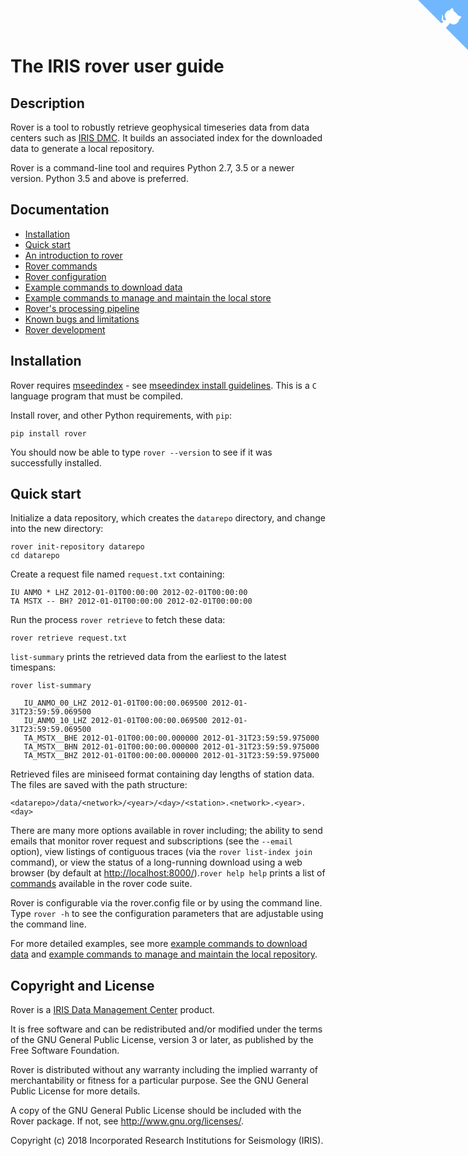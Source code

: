 # The IRIS rover user guide

## Description

Rover is a tool to robustly retrieve geophysical timeseries data from data
centers such as [IRIS DMC](http://ds.iris.edu). It builds an associated index 
for the downloaded data to generate a local repository.

Rover is a command-line tool and requires Python 2.7, 3.5 or a newer version. 
Python 3.5 and above is preferred.

## Documentation

* [Installation](#installation)
* [Quick start](#quickstart)
* [An introduction to rover](introduction.md)
* [Rover commands](commands.md)
* [Rover configuration](configuration.md)
* [Example commands to download data](download.md)
* [Example commands to manage and maintain the local store](maintenance.md)
* [Rover's processing pipeline](pipeline.md)
* [Known bugs and limitations](bugs.md)
* [Rover development](development.md)

## Installation <a id="installation"></a>

Rover requires [mseedindex](https://github.com/iris-edu/mseedindex) -
see [mseedindex install guidelines](mseedindex.md).  This is a `C` language program
that must be compiled.

Install rover, and other Python requirements, with `pip`:

    pip install rover
    
You should now be able to type `rover --version` to see if it was successfully installed.

## Quick start <a id="quickstart"></a>

Initialize a data repository, which creates the `datarepo` directory, and change into the new directory:

    rover init-repository datarepo
    cd datarepo

Create a request file named `request.txt` containing:

    IU ANMO * LHZ 2012-01-01T00:00:00 2012-02-01T00:00:00
    TA MSTX -- BH? 2012-01-01T00:00:00 2012-02-01T00:00:00

Run the process `rover retrieve` to fetch these data:

   ```
   rover retrieve request.txt
   ```

`list-summary` prints the retrieved data from the earliest to the latest timespans:

   ```
   rover list-summary

      IU_ANMO_00_LHZ 2012-01-01T00:00:00.069500 2012-01-31T23:59:59.069500
      IU_ANMO_10_LHZ 2012-01-01T00:00:00.069500 2012-01-31T23:59:59.069500
      TA_MSTX__BHE 2012-01-01T00:00:00.000000 2012-01-31T23:59:59.975000
      TA_MSTX__BHN 2012-01-01T00:00:00.000000 2012-01-31T23:59:59.975000
      TA_MSTX__BHZ 2012-01-01T00:00:00.000000 2012-01-31T23:59:59.975000
   ```

Retrieved files are miniseed format containing day lengths of station data. The files are saved with the path structure:

   ```
   <datarepo>/data/<network>/<year>/<day>/<station>.<network>.<year>.<day>
   ```

There are many more options available in rover including; the ability to send emails that monitor 
rover request and subscriptions (see the `--email` option), view listings of contiguous traces (via the `rover list-index join` command), or view the status of a long-running download using a web browser (by default at [http://localhost:8000/](http://localhost:8000/)).`rover help help` prints a list of [commands](commands.md) available in the rover code suite. 

Rover is configurable via the rover.config file or by using the command line. Type `rover -h` to see the configuration parameters that are adjustable using the command line.

For more detailed examples, see more [example commands to download data](download.md) and [example commands to manage and maintain the local repository](maintenance.md).

## Copyright and License

Rover is a [IRIS Data Management Center](http://ds.iris.edu/ds/nodes/dmc/) product.

It is free software and can be redistributed and/or modified
under the terms of the GNU General Public License, version 3 or later, as published by
the Free Software Foundation.

Rover is distributed without any warranty including the 
implied warranty of merchantability or fitness for a 
particular purpose.  See the GNU General Public License 
for more details.

A copy of the GNU General Public License should be included 
with the Rover package. If not, see http://www.gnu.org/licenses/.

Copyright (c) 2018 Incorporated Research
Institutions for Seismology (IRIS).

<!-- GitHub corner from https://github.com/tholman/github-corners -->
<a href="https://github.com/iris-edu/rover" class="github-corner" aria-label="View source on GitHub"><svg width="80" height="80" viewBox="0 0 250 250" style="fill:#70B7FD; color:#fff; position: absolute; top: 0; border: 0; right: 0;" aria-hidden="true"><path d="M0,0 L115,115 L130,115 L142,142 L250,250 L250,0 Z"></path><path d="M128.3,109.0 C113.8,99.7 119.0,89.6 119.0,89.6 C122.0,82.7 120.5,78.6 120.5,78.6 C119.2,72.0 123.4,76.3 123.4,76.3 C127.3,80.9 125.5,87.3 125.5,87.3 C122.9,97.6 130.6,101.9 134.4,103.2" fill="currentColor" style="transform-origin: 130px 106px;" class="octo-arm"></path><path d="M115.0,115.0 C114.9,115.1 118.7,116.5 119.8,115.4 L133.7,101.6 C136.9,99.2 139.9,98.4 142.2,98.6 C133.8,88.0 127.5,74.4 143.8,58.0 C148.5,53.4 154.0,51.2 159.7,51.0 C160.3,49.4 163.2,43.6 171.4,40.1 C171.4,40.1 176.1,42.5 178.8,56.2 C183.1,58.6 187.2,61.8 190.9,65.4 C194.5,69.0 197.7,73.2 200.1,77.6 C213.8,80.2 216.3,84.9 216.3,84.9 C212.7,93.1 206.9,96.0 205.4,96.6 C205.1,102.4 203.0,107.8 198.3,112.5 C181.9,128.9 168.3,122.5 157.7,114.1 C157.9,116.9 156.7,120.9 152.7,124.9 L141.0,136.5 C139.8,137.7 141.6,141.9 141.8,141.8 Z" fill="currentColor" class="octo-body"></path></svg></a><style>.github-corner:hover .octo-arm{animation:octocat-wave 560ms ease-in-out}@keyframes octocat-wave{0%,100%{transform:rotate(0)}20%,60%{transform:rotate(-25deg)}40%,80%{transform:rotate(10deg)}}@media (max-width:500px){.github-corner:hover .octo-arm{animation:none}.github-corner .octo-arm{animation:octocat-wave 560ms ease-in-out}}</style>
